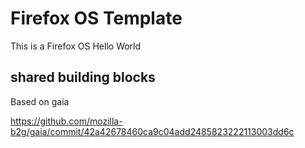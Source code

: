 Firefox OS Template
===================

This is a Firefox OS Hello World

shared building blocks
----------------------

Based on gaia

https://github.com/mozilla-b2g/gaia/commit/42a42678460ca9c04add2485823222113003dd6c